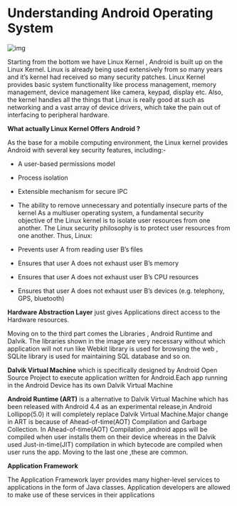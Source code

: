 # Understanding Android Operating System


![img](https://i.imgur.com/OQES8vD.jpeg)

Starting from the bottom we have Linux Kernel , Android is built up on the Linux Kernel. Linux is already being used extensively from so many years and it’s kernel had received so many security patches. Linux Kernel provides basic system functionality like process management, memory management, device management like camera, keypad, display etc. Also, the kernel handles all the things that Linux is really good at such as networking and a vast array of device drivers, which take the pain out of interfacing to peripheral hardware.

**What actually Linux Kernel Offers Android ?**

As the base for a mobile computing environment, the Linux kernel provides Android with several key security features, including:-

* A user-based permissions model
* Process isolation
* Extensible mechanism for secure IPC
* The ability to remove unnecessary and potentially insecure parts of the kernel
As a multiuser operating system, a fundamental security objective of the Linux kernel is to isolate user resources from one another. The Linux security philosophy is to protect user resources from one another. Thus, Linux:

* Prevents user A from reading user B’s files
* Ensures that user A does not exhaust user B’s memory
* Ensures that user A does not exhaust user B’s CPU resources
* Ensures that user A does not exhaust user B’s devices (e.g. telephony, GPS, bluetooth)

**Hardware Abstraction Layer** just gives Applications direct access to the Hardware resources.

Moving on to the third part comes the Libraries , Android Runtime and Dalvik. The libraries shown in the image are very necessary without which application will not run like Webkit library is used for browsing the web , SQLite library is used for maintaining SQL database and so on.

**Dalvik Virtual Machine** which is specifically designed by Android Open Source Project to execute application written for Android.Each app running in the Android Device has its own Dalvik Virtual Machine

**Android Runtime (ART)** is a alternative to Dalvik Virtual Machine which has been released with Android 4.4 as an experimental release,in Android Lollipop(5.0) it will completely replace Dalvik Virtual Machine.Major change in ART is because of Ahead-of-time(AOT) Compilation and Garbage Collection. In Ahead-of-time(AOT) Compilation ,android apps will be compiled when user installs them on their device whereas in the Dalvik used Just-in-time(JIT) compilation in which bytecode are compiled when user runs the app. Moving to the last one ,these are common.

**Application Framework** 

The Application Framework layer provides many higher-level services to applications in the form of Java classes. Application developers are allowed to make use of these services in their applications